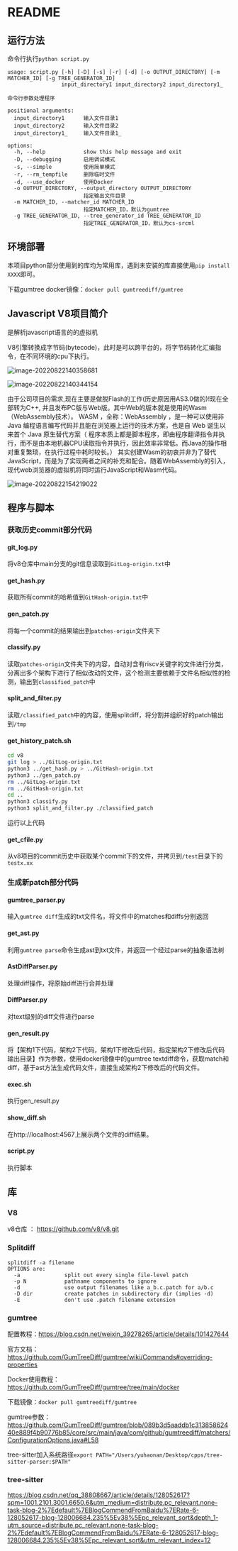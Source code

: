 # README

## 运行方法

命令行执行`python script.py`

```
usage: script.py [-h] [-D] [-s] [-r] [-d] [-o OUTPUT_DIRECTORY] [-m MATCHER_ID] [-g TREE_GENERATOR_ID]
                 input_directory1 input_directory2 input_directory1_

命令行参数处理程序

positional arguments:
  input_directory1      输入文件目录1
  input_directory2      输入文件目录2
  input_directory1_     输入文件目录1_

options:
  -h, --help            show this help message and exit
  -D, --debugging       启用调试模式
  -s, --simple          使用简单模式
  -r, --rm_tempfile     删除临时文件
  -d, --use_docker      使用Docker
  -o OUTPUT_DIRECTORY, --output_directory OUTPUT_DIRECTORY
                        指定输出文件目录
  -m MATCHER_ID, --matcher_id MATCHER_ID
                        指定MATCHER_ID，默认为gumtree
  -g TREE_GENERATOR_ID, --tree_generator_id TREE_GENERATOR_ID
                        指定TREE_GENERATOR_ID，默认为cs-srcml
```

## 环境部署

本项目python部分使用到的库均为常用库，遇到未安装的库直接使用`pip install XXXX`即可。

下载gumtree docker镜像：`docker pull gumtreediff/gumtree`

## Javascript V8项目简介

是解析javascript语言的的虚拟机

V8引擎转换成字节码(bytecode)，此时是可以跨平台的，将字节码转化汇编指令，在不同环境的cpu下执行。

![image-20220822140358681](./img/image-20220822140358681.png)

![image-20220822140344154](./img/image-20220822140344154.png)

 由于公司项目的需求,现在主要是做脱Flash的工作(历史原因用AS3.0做的)!现在全部转为C++, 并且发布PC版与Web版。其中Web的版本就是使用的Wasm（WebAssembly技术）。
 WASM ，全称：WebAssembly ，是一种可以使用非 Java 编程语言编写代码并且能在浏览器上运行的技术方案，也是自 Web 诞生以来首个 Java 原生替代方案（ 程序本质上都是脚本程序，即由程序翻译指令并执行，而不是由本地机器CPU读取指令并执行，因此效率非常低。而Java的操作相对重复繁琐，在执行过程中耗时较长。）
 其实创建Wasm的初衷并非为了替代JavaScript，而是为了实现两者之间的补充和配合。随着WebAssembly的引入，现代web浏览器的虚拟机将同时运行JavaScript和Wasm代码。

![image-20220822154219022](./img/image-20220822154219022.png)



## 程序与脚本

### 获取历史commit部分代码

#### git_log.py

将v8仓库中main分支的git信息读取到`GitLog-origin.txt`中

#### get_hash.py

获取所有commit的哈希值到`GitHash-origin.txt`中

#### gen_patch.py

将每一个commit的结果输出到`patches-origin`文件夹下

#### classify.py

读取`patches-origin`文件夹下的内容，自动对含有riscv关键字的文件进行分类，分离出多个架构下进行了相似改动的文件，这个检测主要依赖于文件名相似性的检测，输出到`classified_patch`中

#### split_and_filter.py 

读取`/classified_patch`中的内容，使用splitdiff，将分割并组织好的patch输出到`/tmp`

#### get_history_patch.sh

```bash
cd v8
git log > ../GitLog-origin.txt
python3 ../get_hash.py > ../GitHash-origin.txt
python3 ../gen_patch.py
rm ../GitLog-origin.txt
rm ../GitHash-origin.txt
cd ..
python3 classify.py
python3 split_and_filter.py ./classified_patch
```

运行以上代码

#### get_cfile.py

从v8项目的commit历史中获取某个commit下的文件，并拷贝到`/test`目录下的`testx.xx`

### 生成新patch部分代码

#### gumtree_parser.py

输入`gumtree diff`生成的txt文件名，将文件中的matches和diffs分别返回

#### get_ast.py

利用`gumtree parse`命令生成ast到txt文件，并返回一个经过parse的抽象语法树

#### AstDiffParser.py

处理diff操作，将原始diff进行合并处理

#### DiffParser.py

对text级别的diff文件进行parse

#### gen_result.py

将【架构1下代码，架构2下代码，架构1下修改后代码，指定架构2下修改后代码输出目录】作为参数，使用docker镜像中的gumtree textdiff命令，获取match和diff，基于ast方法生成代码文件，直接生成架构2下修改后的代码文件。

#### exec.sh

执行gen_result.py

#### show_diff.sh

在http://localhost:4567上展示两个文件的diff结果。

####  script.py

执行脚本

## 库

### V8

v8仓库 ： https://github.com/v8/v8.git

### Splitdiff

```
splitdiff -a filename
OPTIONS are:
  -a              split out every single file-level patch
  -p N            pathname components to ignore
  -d              use output filenames like a_b.c.patch for a/b.c
  -D dir          create patches in subdirectory dir (implies -d)
  -E              don't use .patch filename extension
```

### gumtree

配置教程：https://blog.csdn.net/weixin_39278265/article/details/101427644

官方文档：https://github.com/GumTreeDiff/gumtree/wiki/Commands#overriding-properties

Docker使用教程：https://github.com/GumTreeDiff/gumtree/tree/main/docker

下载镜像：`docker pull gumtreediff/gumtree`

gumtree参数：https://github.com/GumTreeDiff/gumtree/blob/089b3d5aaddb1c31385862440e889f4b90776b85/core/src/main/java/com/github/gumtreediff/matchers/ConfigurationOptions.java#L58

tree-sitter加入系统路径`export PATH="/Users/yuhaonan/Desktop/cpps/tree-sitter-parser:$PATH"`

### tree-sitter

https://blog.csdn.net/qq_38808667/article/details/128052617?spm=1001.2101.3001.6650.6&utm_medium=distribute.pc_relevant.none-task-blog-2%7Edefault%7EBlogCommendFromBaidu%7ERate-6-128052617-blog-128006684.235%5Ev38%5Epc_relevant_sort&depth_1-utm_source=distribute.pc_relevant.none-task-blog-2%7Edefault%7EBlogCommendFromBaidu%7ERate-6-128052617-blog-128006684.235%5Ev38%5Epc_relevant_sort&utm_relevant_index=12

